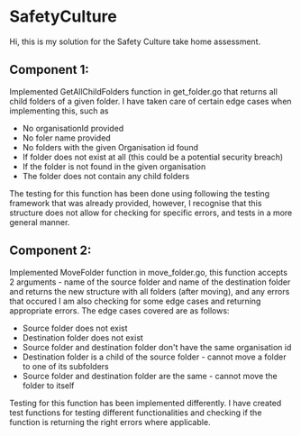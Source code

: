 # SafetyCulture
Hi, this is my solution for the Safety Culture take home assessment.

## Component 1:
Implemented GetAllChildFolders function in get_folder.go that returns all child folders of a given folder. I have taken care of certain edge cases when implementing this, such as
-   No organisationId provided
-   No foler name provided
-   No folders with the given Organisation id found
-   If folder does not exist at all (this could be a potential security breach)
-   If the folder is not found in the given organisation 
-   The folder does not contain any child folders

The testing for this function has been done using following the testing framework that was already provided, however, I recognise that this structure does not allow for checking for specific errors, and tests in a more general manner.

## Component 2:
Implemented MoveFolder function in move_folder.go, this function accepts 2 arguments - name of the source folder and name of the destination folder and returns the new structure with all folders (after moving), and any errors that occured
I am also checking for some edge cases and returning appropriate errors. The edge cases covered are as follows:
-   Source folder does not exist
-   Destination folder does not exist
-   Source folder and destination folder don't have the same organisation id
-   Destination folder is a child of the source folder - cannot move a folder to one of its subfolders
-   Source folder and destination folder are the same - cannot move the folder to itself

Testing for this function has been implemented differently. I have created test functions for testing different functionalities and checking if the function is returning the right errors where applicable.